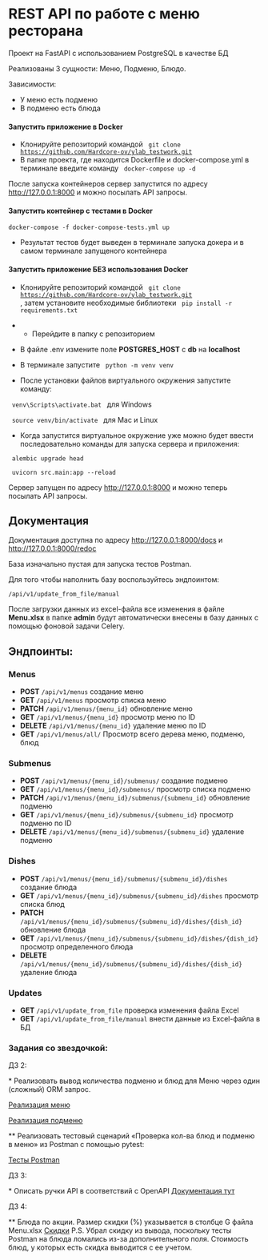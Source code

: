 # REST API по работе с меню ресторана

Проект на FastAPI с использованием PostgreSQL в качестве БД

Реализованы 3 сущности: Меню, Подменю, Блюдо.

Зависимости:
- У меню есть подменю
- В подменю есть блюда


#### Запустить приложение в Docker

- Клонируйте репозиторий командой <code> git clone https://github.com/Hardcore-ov/ylab_testwork.git </code>
- В папке проекта, где находится Dockerfile и docker-compose.yml в терминале введите команду <code> docker-compose up -d </code>

После запуска контейнеров сервер запустится по адресу http://127.0.0.1:8000 и можно посылать API запросы.

#### Запустить контейнер с тестами в Docker

```
docker-compose -f docker-compose-tests.yml up
```

- Результат тестов будет выведен в терминале запуска докера и в самом терминале запущеного контейнера

#### Запустить приложение БЕЗ использования Docker

- Клонируйте репозиторий командой <code> git clone https://github.com/Hardcore-ov/ylab_testwork.git </code> , затем установите
необходимые библиотеки <code> pip install -r requirements.txt </code>

- - Перейдите в папку с репозиторием

- В файле .env измените поле **POSTGRES_HOST** с **db** на **localhost**

- В терминале запустите <code> python -m venv venv </code>

- После установки файлов виртуального окружения запустите команду:

<code> venv\Scripts\activate.bat </code> для Windows

<code> source venv/bin/activate </code> для Mac и Linux

- Когда запустится виртуальное окружение уже можно будет ввести последовательно команды для запуска сервера и приложения:

<code> alembic upgrade head </code>

<code> uvicorn src.main:app --reload </code>

Сервер запущен по адресу http://127.0.0.1:8000 и можно теперь посылать API запросы.

<a name="headers"><h2>Документация</h2></a>

Документация доступна по адресу http://127.0.0.1:8000/docs и http://127.0.0.1:8000/redoc

База изначально пустая для запуска тестов Postman.

Для того чтобы наполнить базу воспользуйтесь эндпоинтом:
```
/api/v1/update_from_file/manual
```

После загрузки данных из excel-файла все изменения в файле **Menu.xlsx** в папке **admin**
будут автоматически внесены в базу данных с помощью фоновой задачи Celery.

## Эндпоинты:

### Menus
- **POST**   ```/api/v1/menus``` создание меню
- **GET**    ```/api/v1/menus``` просмотр списка меню
- **PATCH**  ```/api/v1/menus/{menu_id}``` обновление меню
- **GET**    ```/api/v1/menus/{menu_id}``` просмотр меню по ID
- **DELETE** ```/api/v1/menus/{menu_id}``` удаление меню по ID
- **GET**    ```/api/v1/menus/all/``` Просмотр всего дерева меню, подменю, блюд


### Submenus
- **POST**   ```/api/v1/menus/{menu_id}/submenus/``` создание подменю
- **GET**    ```/api/v1/menus/{menu_id}/submenus/``` просмотр списка подменю
- **PATCH**  ```/api/v1/menus/{menu_id}/submenus/{submenu_id}``` обновление подменю
- **GET**    ```/api/v1/menus/{menu_id}/submenus/{submenu_id}``` просмотр подменю по ID
- **DELETE** ```/api/v1/menus/{menu_id}/submenus/{submenu_id}``` удаление подменю

### Dishes
- **POST**   ```/api/v1/menus/{menu_id}/submenus/{submenu_id}/dishes``` создание блюда
- **GET**    ```/api/v1/menus/{menu_id}/submenus/{submenu_id}/dishes``` просмотр списка блюд
- **PATCH**  ```/api/v1/menus/{menu_id}/submenus/{submenu_id}/dishes/{dish_id}``` обновление блюда
- **GET**    ```/api/v1/menus/{menu_id}/submenus/{submenu_id}/dishes/{dish_id}``` просмотр определенного блюда
- **DELETE** ```/api/v1/menus/{menu_id}/submenus/{submenu_id}/dishes/{dish_id}``` удаление блюда

### Updates
- **GET**    ```/api/v1/update_from_file``` проверка изменения файла Excel
- **GET**    ```/api/v1/update_from_file/manual``` внести данные из Excel-файла в БД



### Задания со звездочкой:

ДЗ 2:

\* Реализовать вывод количества подменю и блюд для Меню через один (сложный) ORM запрос.

[Реализация меню](src/menu/models.py)

[Реализация подменю](src/submenu/models.py)

** Реализовать тестовый сценарий «Проверка кол-ва блюд и подменю в меню» из Postman с помощью pytest:

[Тесты Postman](tests/test_postman_check.py)

ДЗ 3:

\* Описать ручки API в соответствий c OpenAPI [Документация тут](#headers)

ДЗ 4:

** Блюда по акции. Размер скидки (%) указывается в столбце G файла Menu.xlsx [Скидки](src/dish/service.py)
P.S. Убрал скидку из вывода, поскольку тесты Postman на блюда ломались из-за дополнительного поля.
Стоимость блюд, у которых есть скидка выводится с ее учетом.
